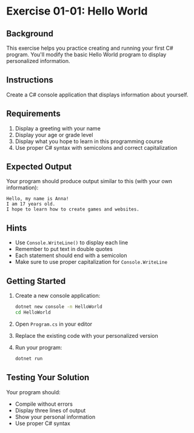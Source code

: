 # Exercise 01-01: Hello World

## Background

This exercise helps you practice creating and running your first C# program. You'll modify the basic Hello World program to display personalized information.

## Instructions

Create a C# console application that displays information about yourself.

## Requirements

1. Display a greeting with your name
2. Display your age or grade level
3. Display what you hope to learn in this programming course
4. Use proper C# syntax with semicolons and correct capitalization

## Expected Output

Your program should produce output similar to this (with your own information):

```
Hello, my name is Anna!
I am 17 years old.
I hope to learn how to create games and websites.
```

## Hints

- Use `Console.WriteLine()` to display each line
- Remember to put text in double quotes
- Each statement should end with a semicolon
- Make sure to use proper capitalization for `Console.WriteLine`

## Getting Started

1. Create a new console application:
   ```bash
   dotnet new console -n HelloWorld
   cd HelloWorld
   ```

2. Open `Program.cs` in your editor

3. Replace the existing code with your personalized version

4. Run your program:
   ```bash
   dotnet run
   ```

## Testing Your Solution

Your program should:
- Compile without errors
- Display three lines of output
- Show your personal information
- Use proper C# syntax